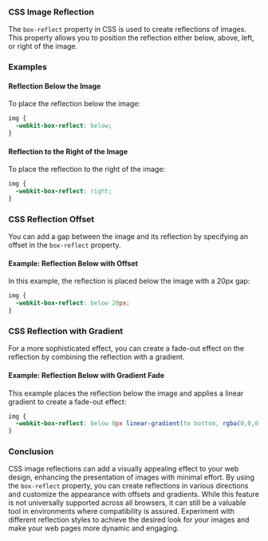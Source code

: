 ### CSS Image Reflection
The `box-reflect` property in CSS is used to create reflections of images. This property allows you to position the reflection either below, above, left, or right of the image.
### Examples
#### Reflection Below the Image
To place the reflection below the image:
```css
img {
  -webkit-box-reflect: below;
}
```
#### Reflection to the Right of the Image
To place the reflection to the right of the image:

```css
img {
  -webkit-box-reflect: right;
}
```

### CSS Reflection Offset

You can add a gap between the image and its reflection by specifying an offset in the `box-reflect` property.

#### Example: Reflection Below with Offset

In this example, the reflection is placed below the image with a 20px gap:

```css
img {
  -webkit-box-reflect: below 20px;
}
```

### CSS Reflection with Gradient

For a more sophisticated effect, you can create a fade-out effect on the reflection by combining the reflection with a gradient.

#### Example: Reflection Below with Gradient Fade

This example places the reflection below the image and applies a linear gradient to create a fade-out effect:

```css
img {
  -webkit-box-reflect: below 0px linear-gradient(to bottom, rgba(0,0,0,0.0), rgba(0,0,0,0.4));
}
```

### Conclusion

CSS image reflections can add a visually appealing effect to your web design, enhancing the presentation of images with minimal effort. By using the `box-reflect` property, you can create reflections in various directions and customize the appearance with offsets and gradients. While this feature is not universally supported across all browsers, it can still be a valuable tool in environments where compatibility is assured. Experiment with different reflection styles to achieve the desired look for your images and make your web pages more dynamic and engaging.
